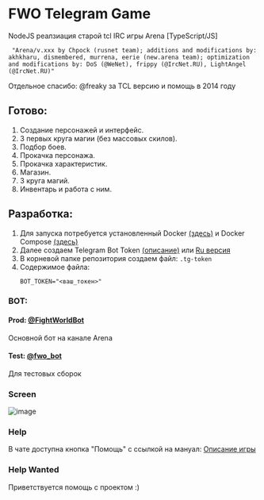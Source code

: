 # FWO Telegram Game

NodeJS реалзиация старой tcl IRC игры Arena [TypeScript/JS]

```
 "Arena/v.xxx by Chpock (rusnet team); additions and modifications by: akhkharu, dismembered, murrena, eerie (new.arena team); optimization and modifications by: DoS (@WeNet), frippy (@IrcNet.RU), LightAngel (@IrcNet.RU)"
```
Отдельное спасибо: @freaky за TCL версию и помощь в 2014 году

## Готово:

1. Создание персонажей и интерфейс.
2. 3 первых круга магии (без массовых скилов).
3. Подбор боев.
4. Прокачка персонажа.
5. Прокачка характеристик.
6. Магазин.
7. 3 круга магий.
8. Инвентарь и работа с ним.


## Разработка:

1. Для запуска потребуется установленный Docker [(здесь)](https://docs.docker.com/engine/install/) и Docker Compose [(здесь)](https://docs.docker.com/compose/install/)
2. Далее создаем Telegram Bot Token [(описание)](https://core.telegram.org/bots#3-how-do-i-create-a-bot) или [Ru версия](https://tlgrm.ru/docs/bots#kak-sozdat-bota)
3. В корневой папке репозитория создаем файл: `.tg-token`
4. Содержимое файла:
    ```
    BOT_TOKEN="<ваш_токен>"
    ```
### BOT:

#### Prod: [@FightWorldBot](https://t.me/FightWorldBot)

Основной бот на канале Arena

#### Test: [@fwo_bot](https://t.me/fwo_bot)

Для тестовых сборок

### Screen

![image](https://user-images.githubusercontent.com/5936445/131505977-9fd805c0-9a08-4fe3-97ca-f3cb242bfd12.png)

### Help

В чате доступна кнопка "Помощь" с ссылкой на мануал: [Описание игры](https://telegra.ph/Fight-Wold-Online-Help-11-05)

### Help Wanted

Приветствуется помощь с проектом :)

